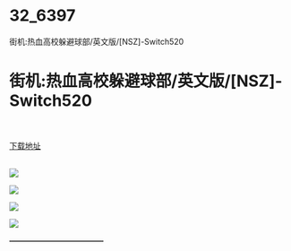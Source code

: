 # 32_6397
街机:热血高校躲避球部/英文版/[NSZ]-Switch520
# 街机:热血高校躲避球部/英文版/[NSZ]-Switch520
 <br/></br>
[下载地址](https://www.switch520.cc/article/6397 "下载地址")
<br/></br>

<p><span><strong><img src="https://www.switch520.cc/muke_img/upload_art_editor_20200929-1_e084fb620c2f4a0f1fe01450f8ca9d26.jpg"></strong></span></p>
<p><span><strong><img src="https://www.switch520.cc/muke_img/upload_art_editor_20200929-1_834c0959cfe66e79a80084afae1e35eb.jpg"></strong></span></p>
<p><span><strong><img src="https://www.switch520.cc/muke_img/upload_art_editor_20200929-1_811fb3c6f73fb2b0d966b42523b99117.jpg"></strong></span></p>
<p><span><strong><img src="https://www.switch520.cc/muke_img/upload_art_editor_20200929-1_fb067fb1844aae3d3da705209a7ffa53.jpg"></strong></span></p>
<p></p>
<p><span><strong>————————————<br></strong></span></p>
